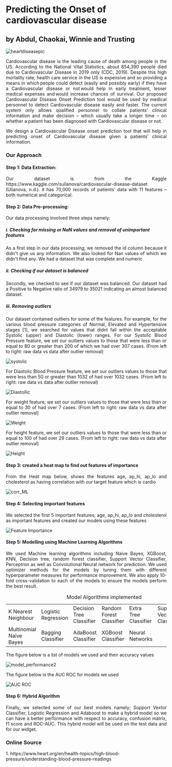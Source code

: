 <h1>Predicting the Onset of cardiovascular disease</h1>
<h2>by Abdul, Chaokai, Winnie and Trusting</h2>

![heartdiseasepic](https://user-images.githubusercontent.com/55979883/101299304-bd79db00-37ff-11eb-837f-2b42b7b4d399.jpeg)

<p align="justify">Cardiovascular disease is the leading cause of death among people in the US. According to the National Vital Statistics, about 854,390 people died due to Cardiovascular Disease in 2019 only (CDC, 2019). Despite this high mortality rate, health care service in the US is expensive and so providing a means in which people could detect (easily and possibly early) if they have a Cardiovascular disease or not would help in early treatment, lesser medical expenses and would increase chances of survival. Our proposed Cardiovascular Disease Onset Prediction tool would be used by medical personnel to detect Cardiovascular disease easily and faster. The current system only allows qualified personnel to collate patients’ clinical information and make decision – which usually take a longer time – on whether a patient has been diagnosed with Cardiovascular disease or not.</p>

<p align="justify">We design a Cardiovascular Disease onset prediction​ tool that will help in predicting onset of Cardiovascular disease given a patients’ clinical information. </p>

<h3>Our Approach</h3>
<h4>Step 1: Data Extraction:</h4>
<p align="justify">Our dataset is from the Kaggle https://www.kaggle.com/sulianova/cardiovascular-disease-dataset (Ulianova, n.d.). it has 70,000 records of patients’ data with 11 features –both numerical and categorical.</p>

<h4> Step 2: Data Pre-processing: </h4>
<p align="justify"> Our data processing involved three steps namely:</p>

<h5>i. Checking for missing or NaN values and removal of unimportant features</h5>
<p align="justify">As a first step in our data processing, we removed the id column because it didn't give us any information. We also looked for Nan values of which we didn't find any. We had a dataset that was complete and numeric</p>

<h5>ii. Checking if our dataset is balanced</h5>
<p align="justify">Secondly, we checked to see if our dataset was balanced. Our dataset had a Positive to Negative ratio of 34979 to 35021 indicating an almost balanced dataset. </p>
  
<h5>iii. Removing outliers</h5>
<p align="justify"> Our dataset contained outliers for some of the features. For example, for the various blood pressure categories of Normal, Elevated and Hypertensive stages [1], we searched for values that didnt fall within the acceptable  Systolic (upper) and Diastolic (lower) ranges. For our Systolic Blood Pressure feature, we set our outliers values to those that were less than or equal to 80 or greater than 200 of which we had over 307 cases. (From left to right: raw data vs data after outlier removal)</p>

![systolic](https://user-images.githubusercontent.com/55979883/101568705-146ae600-39a1-11eb-8bd0-884cbcd64e17.jpeg)

<p align="justify">For Diastolic Blood Pressure feature, we set our outliers values to those that were less than 50 or greater than 1032 of had over 1032 cases. (From left to right: raw data vs data after outlier removal)</p>

![Diastollic](https://user-images.githubusercontent.com/55979883/101568587-d1a90e00-39a0-11eb-8a7c-8629b82ed449.jpeg)

<p align="justify">For weight feature, we set our outliers values to those that were less than or equal to 30 of had over 7 cases. (From left to right: raw data vs data after outlier removal)</p>

![Weight](https://user-images.githubusercontent.com/55979883/101305205-22d5c800-3810-11eb-88b0-46836c651faa.png)

<p align="justify">For height feature, we set our outliers values to those that were less than or equal to 100 of had over 29 cases. (From left to right: raw data vs data after outlier removal)</p>

![Height](https://user-images.githubusercontent.com/55979883/101305046-b22eab80-380f-11eb-81d7-b81f6ca0580e.png)

<h4>Step 3: created a heat map to find out features of importance</h4>
<p align="justify">From the Heat map below, shows the features age, ap_hi, ap_lo and cholesterol as having correlation with our target feature which is cardio</p>

![corr_ML](https://user-images.githubusercontent.com/55979883/101564433-2d6f9900-3999-11eb-9f5f-e26e338609c0.png)

<h4>Step 4: Selecting important features</h4>
<p align="justify">We selected the first 5 important features; age, ap_hi, ap_lo and cholesterol as important features and created our models using these features</p>

![Feature Importance](https://user-images.githubusercontent.com/55979883/101569181-f9e53c80-39a1-11eb-9977-7d7b229f67c7.jpeg)

<h4>Step 5: Modelling using Machine Learning Algorithms</h4>
<p align="justify">We used Machine learning algorithms including Naive Bayes, XGBoost, KNN, Decision tree, random forest classifier, Support Vector Classifier, Perceptron as well as Convolutional Neural network for prediction. We used optimizer methods for the models by tuning them with different hyperparameter measures for performance improvement. We also apply 10-fold cross-validation to each of the models to ensure the models perform the best result.</p>

<table style="width:100%">
  <caption>Model Algorithms implemented</caption>
  <tr>
    <td>K Nearest Neighbour</td>
    <td>Logistic Regression</td>
    <td>Decision Tree Classifier</td>
    <td>Random Forest Classifier</td>
    <td>Extra Tree Classifier</td>
    <td>Support Vector Classifier</td>
    <td>Naive Bayes</td>
  </tr>
  <tr>
    <td>Multinomial Naive Bayes</td>
    <td>Bagging Classifier</td>
    <td>AdaBoost Classifier</td>
    <td>XGBoost Classifier</td>
    <td>Neural Networks</td>  
  </tr>
</table>

<p align="justify">The figure below is a list of models we used and their accuracy values</p>

![model_performance2](https://user-images.githubusercontent.com/55979883/101528076-cd5b0180-395c-11eb-9b49-12a6cbb1fdee.png)

<p align="justify">The figure below is the AUC ROC for models we used</p>

![AUC ROC ](https://user-images.githubusercontent.com/55979883/101567442-d076e180-399e-11eb-9cb8-d8ba9c623e41.jpeg)

<!--![prediction_result](https://user-images.githubusercontent.com/55979883/101528002-b9170480-395c-11eb-83cd-0fbd58bc048d.png) -->


<h4>Step 6: Hybrid Algorithm</h4>
<p align="justify">Finally, we selected some of our best models namely; Support Vextor Classifier, Logistic Regression and Adaboost to make a hybrid model so we can have a better performance with respect to accuracy, confusion matrix, f1 score and ROC-AUC. This hybrid model will be used on the test data and for our widget.</p>


<h3>Online Source</h3>
<p> 1. https://www.heart.org/en/health-topics/high-blood-pressure/understanding-blood-pressure-readings </p>
